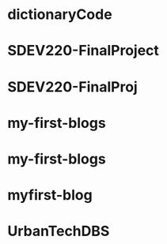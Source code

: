 # dictionaryCode
# SDEV220-FinalProject
# SDEV220-FinalProj
# my-first-blogs
# my-first-blogs
# myfirst-blog
# UrbanTechDBS
